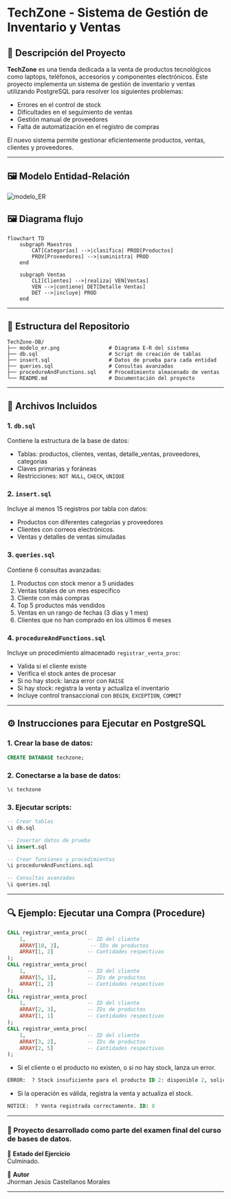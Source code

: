 # TechZone - Sistema de Gestión de Inventario y Ventas

## 📄 Descripción del Proyecto

**TechZone** es una tienda dedicada a la venta de productos tecnológicos como laptops, teléfonos, accesorios y componentes electrónicos. Este proyecto implementa un sistema de gestión de inventario y ventas utilizando PostgreSQL para resolver los siguientes problemas:

- Errores en el control de stock
- Dificultades en el seguimiento de ventas
- Gestión manual de proveedores
- Falta de automatización en el registro de compras

El nuevo sistema permite gestionar eficientemente productos, ventas, clientes y proveedores.

---

## 🖼️ Modelo Entidad-Relación
![modelo_ER](https://github.com/user-attachments/assets/6ff2d76e-822d-47d3-b33b-83ce418de479)

## 🖼️ Diagrama flujo

```mermaid
flowchart TD
    subgraph Maestros
        CAT[Categorías] -->|clasifica| PROD[Productos]
        PROV[Proveedores] -->|suministra| PROD
    end

    subgraph Ventas
        CLI[Clientes] -->|realiza| VEN[Ventas]
        VEN -->|contiene| DET[Detalle Ventas]
        DET -->|incluye| PROD
    end
```
---

## 📁 Estructura del Repositorio
```
TechZone-DB/
├── modelo_er.png                # Diagrama E-R del sistema
├── db.sql                       # Script de creación de tablas
├── insert.sql                   # Datos de prueba para cada entidad
├── queries.sql                  # Consultas avanzadas
├── procedureAndFunctions.sql    # Procedimiento almacenado de ventas
└── README.md                    # Documentación del proyecto
```

---

## 📃 Archivos Incluidos

### 1. `db.sql`
Contiene la estructura de la base de datos:
- Tablas: productos, clientes, ventas, detalle_ventas, proveedores, categorias
- Claves primarias y foráneas
- Restricciones: `NOT NULL`, `CHECK`, `UNIQUE`

### 2. `insert.sql`
Incluye al menos 15 registros por tabla con datos:
- Productos con diferentes categorías y proveedores
- Clientes con correos electrónicos.
- Ventas y detalles de ventas simuladas

### 3. `queries.sql`
Contiene 6 consultas avanzadas:
1. Productos con stock menor a 5 unidades
2. Ventas totales de un mes específico
3. Cliente con más compras
4. Top 5 productos más vendidos
5. Ventas en un rango de fechas (3 días y 1 mes)
6. Clientes que no han comprado en los últimos 6 meses

### 4. `procedureAndFunctions.sql`
Incluye un procedimiento almacenado `registrar_venta_proc`:
- Valida si el cliente existe
- Verifica el stock antes de procesar
- Si no hay stock: lanza error con `RAISE`
- Si hay stock: registra la venta y actualiza el inventario
- Incluye control transaccional con `BEGIN`, `EXCEPTION`, `COMMIT`

---

## ⚙️ Instrucciones para Ejecutar en PostgreSQL

### 1. Crear la base de datos:
```sql
CREATE DATABASE techzone;
```

### 2. Conectarse a la base de datos:
```sql
\c techzone
```

### 3. Ejecutar scripts:
```sql
-- Crear tablas
\i db.sql

-- Insertar datos de prueba
\i insert.sql

-- Crear funciones y procedimientos
\i procedureAndFunctions.sql

-- Consultas avanzadas
\i queries.sql
```

---

## 🔍 Ejemplo: Ejecutar una Compra (Procedure)
```sql
CALL registrar_venta_proc(
    1,                    -- ID del cliente
    ARRAY[10, 3],          -- IDs de productos
    ARRAY[1, 2]           -- Cantidades respectivas
);
CALL registrar_venta_proc(
    1,                    -- ID del cliente
    ARRAY[5, 1],          -- IDs de productos
    ARRAY[1, 2]           -- Cantidades respectivas
);
CALL registrar_venta_proc(
    1,                    -- ID del cliente
    ARRAY[2, 3],          -- IDs de productos
    ARRAY[1, 1]           -- Cantidades respectivas
);
CALL registrar_venta_proc(
    1,                    -- ID del cliente
    ARRAY[3, 2],          -- IDs de productos
    ARRAY[2, 5]           -- Cantidades respectivas
);
```
- Si el cliente o el producto no existen, o si no hay stock, lanza un error.
```sql
ERROR:  ? Stock insuficiente para el producto ID 2: disponible 2, solicitado 5.
```
- Si la operación es válida, registra la venta y actualiza el stock.
```sql
NOTICE:  ? Venta registrada correctamente. ID: 8
```
---

### 🌟 Proyecto desarrollado como parte del examen final del curso de bases de datos.

🚨 **Estado del Ejercicio**  
Culminado.  

👤 **Autor**  
Jhorman Jesús Castellanos Morales  

---
